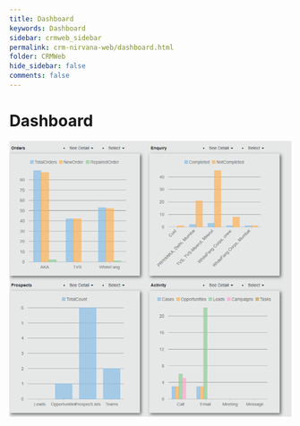 ```yaml
---
title: Dashboard
keywords: Dashboard
sidebar: crmweb_sidebar
permalink: crm-nirvana-web/dashboard.html
folder: CRMWeb
hide_sidebar: false
comments: false
---
```


# Dashboard

![](/images/dashboard.png)


